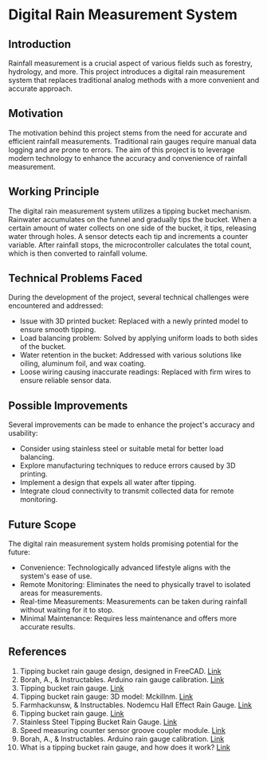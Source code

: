 # Digital Rain Measurement System

## Introduction

Rainfall measurement is a crucial aspect of various fields such as forestry, hydrology, and more. This project introduces a digital rain measurement system that replaces traditional analog methods with a more convenient and accurate approach.

## Motivation

The motivation behind this project stems from the need for accurate and efficient rainfall measurements. Traditional rain gauges require manual data logging and are prone to errors. The aim of this project is to leverage modern technology to enhance the accuracy and convenience of rainfall measurement.

## Working Principle

The digital rain measurement system utilizes a tipping bucket mechanism. Rainwater accumulates on the funnel and gradually tips the bucket. When a certain amount of water collects on one side of the bucket, it tips, releasing water through holes. A sensor detects each tip and increments a counter variable. After rainfall stops, the microcontroller calculates the total count, which is then converted to rainfall volume.

## Technical Problems Faced

During the development of the project, several technical challenges were encountered and addressed:
- Issue with 3D printed bucket: Replaced with a newly printed model to ensure smooth tipping.
- Load balancing problem: Solved by applying uniform loads to both sides of the bucket.
- Water retention in the bucket: Addressed with various solutions like oiling, aluminum foil, and wax coating.
- Loose wiring causing inaccurate readings: Replaced with firm wires to ensure reliable sensor data.

## Possible Improvements

Several improvements can be made to enhance the project's accuracy and usability:
- Consider using stainless steel or suitable metal for better load balancing.
- Explore manufacturing techniques to reduce errors caused by 3D printing.
- Implement a design that expels all water after tipping.
- Integrate cloud connectivity to transmit collected data for remote monitoring.

## Future Scope

The digital rain measurement system holds promising potential for the future:
- Convenience: Technologically advanced lifestyle aligns with the system's ease of use.
- Remote Monitoring: Eliminates the need to physically travel to isolated areas for measurements.
- Real-time Measurements: Measurements can be taken during rainfall without waiting for it to stop.
- Minimal Maintenance: Requires less maintenance and offers more accurate results.

## References

1. Tipping bucket rain gauge design, designed in FreeCAD. [Link](https://www.printables.com/model/247135-tipping-bucket-rain-gauge)
2. Borah, A., & Instructables. Arduino rain gauge calibration. [Link](https://www.instructables.com/Arduino-Rain-Gauge-Calibration/)
3. Tipping bucket rain gauge. [Link](https://create.arduino.cc/projecthub/Bcjams/tipping-bucket-rain-gauge-75c393)
4. Tipping bucket rain gauge: 3D model: Mckillnm. [Link](https://thangs.com/designer/mckillnm/3d-model/Tipping%20Bucket%20Rain%20Gauge-212166)
5. Farmhackunsw, & Instructables. Nodemcu Hall Effect Rain Gauge. [Link](https://www.instructables.com/NodeMCU-Hall-Effect-Rain-Gauge/)
6. Tipping bucket rain gauge. [Link](https://stevenswater.com/products/tipping-bucket-rain-gauge/)
7. Stainless Steel Tipping Bucket Rain Gauge. [Link](https://www.indiamart.com/proddetail/stainless-steel-tipping-bucket-rain-gauge-26440381288.html)
8. Speed measuring counter sensor groove coupler module. [Link](https://www.techtonics.in/speed-measuring-counter-sensor-groove-coupler-module)
9. Borah, A., & Instructables. Arduino rain gauge calibration. [Link](https://www.instructables.com/Arduino-Rain-Gauge-Calibration/)
10. What is a tipping bucket rain gauge, and how does it work? [Link](https://www.instrumentchoice.com.au/news/what-is-a-tipping-bucket-rain-gauge-and-how-does-it-work)

